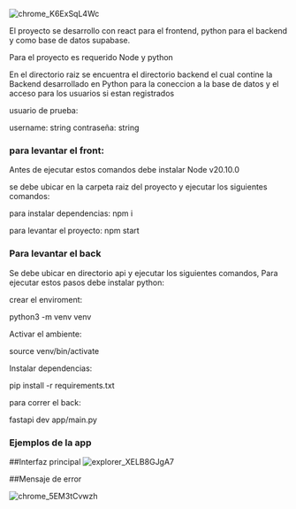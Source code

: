 ![chrome_K6ExSqL4Wc](https://github.com/JulianMendezw/to-do-app/assets/7661539/663d8b78-2ee5-4525-8999-162f71632ee5)

El proyecto se desarrollo con react para el frontend, python para el backend y como base de datos supabase.

Para el proyecto es requerido Node y python

En el directorio raiz se encuentra el directorio backend el cual contine la Backend desarrollado en Python para la coneccion a la base de datos y el acceso para los usuarios si estan registrados

usuario de prueba:

username: string
contraseña: string

### para levantar el front:
Antes de ejecutar estos comandos debe instalar Node v20.10.0

se debe ubicar en la carpeta raiz del proyecto y ejecutar los siguientes comandos:


para instalar dependencias:
npm i

para levantar el proyecto:
npm start


### Para levantar el back

Se debe ubicar en directorio api y ejecutar los siguientes comandos,
Para ejecutar estos pasos debe instalar python:

crear el enviroment:

python3 -m venv venv

Activar el ambiente:

source venv/bin/activate

Instalar dependencias:

pip install -r requirements.txt

para correr el back:

fastapi dev app/main.py


### Ejemplos de la app

##Interfaz principal
![explorer_XELB8GJgA7](https://github.com/JulianMendezw/fundacion_app/assets/7661539/9b951768-606a-4206-8dbf-d14f38ed30da)


##Mensaje de error

![chrome_5EM3tCvwzh](https://github.com/JulianMendezw/fundacion_app/assets/7661539/445d55a5-4112-4d25-964e-566b1d94a29c)

